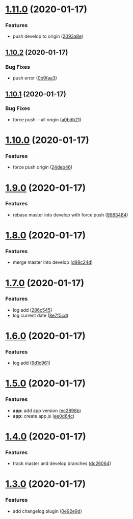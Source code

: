 # [1.11.0](https://github.com/nutbreaker/fantastic-waffle/compare/v1.10.2...v1.11.0) (2020-01-17)


### Features

* push develop to origin ([2093a8e](https://github.com/nutbreaker/fantastic-waffle/commit/2093a8e654a47ca620e6cc236a57ff62edf87561))

## [1.10.2](https://github.com/nutbreaker/fantastic-waffle/compare/v1.10.1...v1.10.2) (2020-01-17)


### Bug Fixes

* push error ([0b9faa3](https://github.com/nutbreaker/fantastic-waffle/commit/0b9faa3a2e64823a4d4f06ef0b5908f23668a672))

## [1.10.1](https://github.com/nutbreaker/fantastic-waffle/compare/v1.10.0...v1.10.1) (2020-01-17)


### Bug Fixes

* force push --all origin ([a0bdb21](https://github.com/nutbreaker/fantastic-waffle/commit/a0bdb215b0b995a83125e425f2dc21f8642567af))

# [1.10.0](https://github.com/nutbreaker/fantastic-waffle/compare/v1.9.0...v1.10.0) (2020-01-17)


### Features

* force push origin ([24deb46](https://github.com/nutbreaker/fantastic-waffle/commit/24deb4688764b9f31b67ebd49c310f9e1fd96f59))

# [1.9.0](https://github.com/nutbreaker/fantastic-waffle/compare/v1.8.0...v1.9.0) (2020-01-17)


### Features

* rebase master into develop with force push ([9983484](https://github.com/nutbreaker/fantastic-waffle/commit/99834846331225db3a9f8da71eba7fb42e505dfc))

# [1.8.0](https://github.com/nutbreaker/fantastic-waffle/compare/v1.7.0...v1.8.0) (2020-01-17)


### Features

* merge master into develop ([d98c24d](https://github.com/nutbreaker/fantastic-waffle/commit/d98c24da4f6cbb7f2e5d109e5dd343eb212a8f5c))

# [1.7.0](https://github.com/nutbreaker/fantastic-waffle/compare/v1.6.0...v1.7.0) (2020-01-17)


### Features

* log add ([286c545](https://github.com/nutbreaker/fantastic-waffle/commit/286c545aae65edaee0150f9589b705de89abcb90))
* log current date ([8e7f5cd](https://github.com/nutbreaker/fantastic-waffle/commit/8e7f5cdd9d802f27f49fa12d66697381c1850d50))

# [1.6.0](https://github.com/nutbreaker/fantastic-waffle/compare/v1.5.0...v1.6.0) (2020-01-17)


### Features

* log add ([9d1c961](https://github.com/nutbreaker/fantastic-waffle/commit/9d1c961de39263a3077e8e7d1ca8a31d4fbfa727))

# [1.5.0](https://github.com/nutbreaker/fantastic-waffle/compare/v1.4.0...v1.5.0) (2020-01-17)


### Features

* **app:** add app version ([ec2898b](https://github.com/nutbreaker/fantastic-waffle/commit/ec2898b97e165df7dfd69de48f2af0a6c7c05b60))
* **app:** create app.js ([ee0d64c](https://github.com/nutbreaker/fantastic-waffle/commit/ee0d64c1ccdf43a3cbd03074be37b1b125beadd0))

# [1.4.0](https://github.com/nutbreaker/fantastic-waffle/compare/v1.3.0...v1.4.0) (2020-01-17)


### Features

* track master and develop branches ([dc26064](https://github.com/nutbreaker/fantastic-waffle/commit/dc260648551e960d178684e662d7da4b4205acda))

# [1.3.0](https://github.com/nutbreaker/fantastic-waffle/compare/v1.2.0...v1.3.0) (2020-01-17)


### Features

* add changelog plugin ([0e92e9d](https://github.com/nutbreaker/fantastic-waffle/commit/0e92e9d978cb1f2db1a6fe414413f0340c22ff59))
